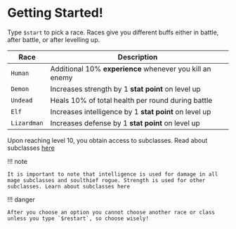 # Getting Started!
Type `$start` to pick a race. Races give you different buffs either in battle, after battle, or after levelling up.<br>

| Race        | Description                                            |
| ----------- | ------------------------------------------------------ |
| `Human`     | Additional 10% **experience** whenever you kill an enemy   |
| `Demon`     | Increases strength by 1 **stat point** on level up     |
| `Undead`    | Heals 10% of total health per round during battle      |
| `Elf`       | Increases intelligence by 1 **stat point** on level up |
| `Lizardman` | Increases defense by 1 **stat point** on level up      |

Upon reaching level 10, you obtain access to subclasses. Read about subclasses [here](./subclasses.md)

!!! note

    It is important to note that intelligence is used for damage in all mage subclasses and soulthief rogue. Strength is used for other subclasses. Learn about subclasses here

!!! danger
    
    After you choose an option you cannot choose another race or class unless you type `$restart`, so choose wisely!    

